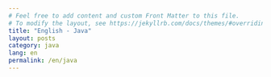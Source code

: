 ```yaml
---
# Feel free to add content and custom Front Matter to this file.
# To modify the layout, see https://jekyllrb.com/docs/themes/#overriding-theme-defaults
title: "English - Java"
layout: posts
category: java
lang: en
permalink: /en/java
---
```

